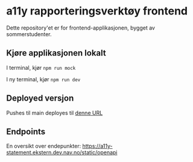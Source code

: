 # a11y rapporteringsverktøy frontend

Dette repository'et er for frontend-applikasjonen, bygget av sommerstudenter.

## Kjøre applikasjonen lokalt

I terminal, kjør <code>npm run mock</code>

I ny terminal, kjør
<code>npm run dev</code>

## Deployed versjon

Pushes til main deployes til [denne URL](https://a11y-statement-ny.ansatt.dev.nav.no/)

## Endpoints

En oversikt over endepunkter: https://a11y-statement.ekstern.dev.nav.no/static/openapi
